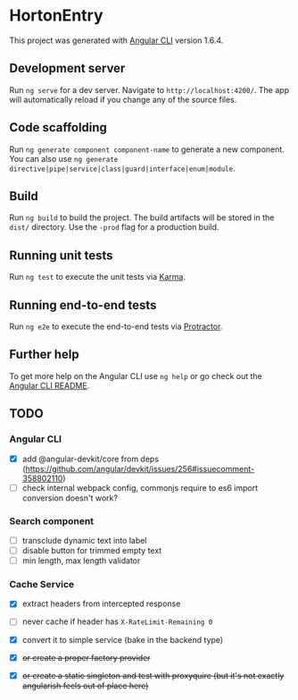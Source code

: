 # HortonEntry

This project was generated with [Angular CLI](https://github.com/angular/angular-cli) version 1.6.4.

## Development server

Run `ng serve` for a dev server. Navigate to `http://localhost:4200/`. The app will automatically reload if you change any of the source files.

## Code scaffolding

Run `ng generate component component-name` to generate a new component. You can also use `ng generate directive|pipe|service|class|guard|interface|enum|module`.

## Build

Run `ng build` to build the project. The build artifacts will be stored in the `dist/` directory. Use the `-prod` flag for a production build.

## Running unit tests

Run `ng test` to execute the unit tests via [Karma](https://karma-runner.github.io).

## Running end-to-end tests

Run `ng e2e` to execute the end-to-end tests via [Protractor](http://www.protractortest.org/).

## Further help

To get more help on the Angular CLI use `ng help` or go check out the [Angular CLI README](https://github.com/angular/angular-cli/blob/master/README.md).

## TODO

### Angular CLI

- [x] add @angular-devkit/core from deps (https://github.com/angular/devkit/issues/256#issuecomment-358802110)
- [ ] check internal webpack config, commonjs require to es6 import conversion doesn't work?

### Search component

- [ ] transclude dynamic text into label
- [ ] disable button for trimmed empty text
- [ ] min length, max length validator

### Cache Service

- [x] extract headers from intercepted response
- [ ] never cache if header has `X-RateLimit-Remaining 0`
- [x] convert it to simple service (bake in the backend type)
- [x] ~~or create a proper factory provider~~
- [x] ~~or create a static singleton and test with proxyquire (but it's not exactly angularish feels out of place here)~~

